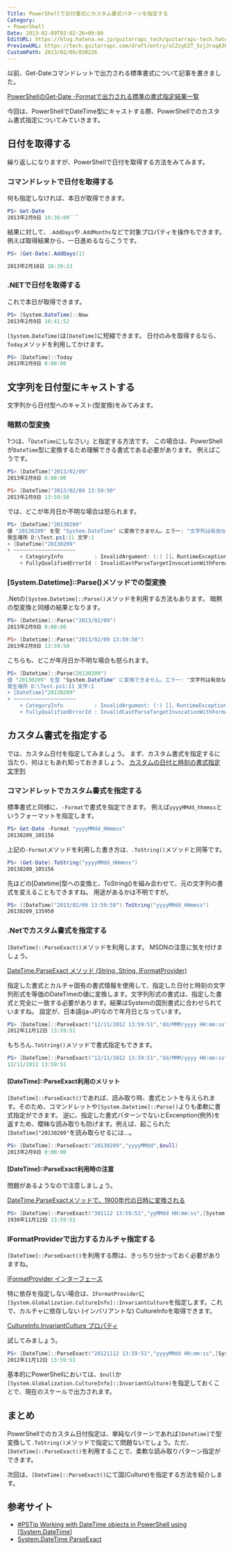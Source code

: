 ```yaml
---
Title: PowerShellで日付書式にカスタム書式パターンを指定する
Category:
- PowerShell
Date: 2013-02-09T03:02:26+09:00
EditURL: https://blog.hatena.ne.jp/guitarrapc_tech/guitarrapc-tech.hatenablog.com/atom/entry/6802418398340412349
PreviewURL: https://tech.guitarrapc.com/draft/entry/sCZzyEZT_5zjJruqA3hB1FvJ4Cg
CustomPath: 2013/02/09/030226
---
```


<!--
Date: 2013-02-09T03:02:26+09:00
URL: https://tech.guitarrapc.com/entry/2013/02/09/030226
-->

以前、Get-Dateコマンドレットで出力される標準書式について記事を書きました。

[PowerShellのGet-Date -Formatで出力される標準の書式指定結果一覧](https://tech.guitarrapc.com/entry/2013/01/23/120129)

今回は、PowerShellでDateTime型にキャストする際、PowerShellでのカスタム書式指定についてみていきます。

## 日付を取得する

繰り返しになりますが、PowerShellで日付を取得する方法をみてみます。

### コマンドレットで日付を取得する
何も指定しなければ、本日が取得できます。


```ps1
PS> Get-Date
2013年2月9日 10:36:09```
```

結果に対して、`.AddDays`や`.AddMonths`などで対象プロパティを操作もできます。 例えば取得結果から、一日進めるならこうです。


```ps1
PS> (Get-Date).AddDays(1)

2013年2月10日 10:39:13
```

### .NETで日付を取得する

これで本日が取得できます。


```ps1
PS> [System.DateTime]::Now
2013年2月9日 10:41:52
```

`[System.DateTime]`は`[DateTime]`に短縮できます。 日付のみを取得するなら、`Today`メソッドを利用してかけます。


```ps1
PS> [DateTime]::Today
2013年2月9日 0:00:00
```

## 文字列を日付型にキャストする
文字列から日付型へのキャスト(型変換)をみてみます。

### 暗黙の型変換

1つは、「`DateTime`にしなさい」と指定する方法です。 この場合は、PowerShellが`DateTime`型に変換するため理解できる書式である必要があります。 例えばこうです。

```ps1
PS> [DateTime]"2013/02/09"
2013年2月9日 0:00:00

PS> [DateTime]"2013/02/09 13:59:50"
2013年2月9日 13:59:50
```

では、どこが年月日か不明な場合は怒られます。

```ps1
PS> [DateTime]"20130209"
値 "20130209" を型 "System.DateTime" に変換できません。エラー: "文字列は有効な DateTime ではありませんでした。"
発生場所 D:\Test.ps1:11 文字:1
+ [DateTime]"20130209"
+ ~~~~~~~~~~~~~~~~~~~~
    + CategoryInfo          : InvalidArgument: (:) []、RuntimeException
    + FullyQualifiedErrorId : InvalidCastParseTargetInvocationWithFormatProvider
```

### [System.Datetime]::Parse()メソッドでの型変換
.Netの`[System.Datetime]::Parse()`メソッドを利用する方法もあります。 暗黙の型変換と同様の結果となります。


```ps1
PS> [Datetime]::Parse("2013/02/09")
2013年2月9日 0:00:00

PS> [Datetime]::Parse("2013/02/09 13:59:50")
2013年2月9日 13:59:50
```

こちらも、どこが年月日か不明な場合も怒られます。


```ps1
PS> [Datetime]::Parse(20130209")
値 "20130209" を型 "System.DateTime" に変換できません。エラー: "文字列は有効な DateTime ではありませんでした。"
発生場所 D:\Test.ps1:11 文字:1
+ [DateTime]"20130209"
+ ~~~~~~~~~~~~~~~~~~~~
    + CategoryInfo          : InvalidArgument: (:) []、RuntimeException
    + FullyQualifiedErrorId : InvalidCastParseTargetInvocationWithFormatProvider
```

## カスタム書式を指定する
では、カスタム日付を指定してみましょう。 まず、カスタム書式を指定するに当たり、何はともあれ知っておきましょう。
[カスタムの日付と時刻の書式指定文字列](http://msdn.microsoft.com/ja-jp/library/vstudio/8kb3ddd4.aspx)
### コマンドレットでカスタム書式を指定する
標準書式と同様に、`-Format`で書式を指定できます。 例えば`yyyyMMdd_hhmmss`というフォーマットを指定します。


```ps1
PS> Get-Date -Format "yyyyMMdd_HHmmss"
20130209_105156
```

上記の`-Format`メソッドを利用した書き方は`、.ToString()`メソッドと同等です。

```ps1
PS> (Get-Date).ToString("yyyyMMdd_HHmmss")
20130209_105156
```

先ほどの[Datetime]型への変換と、ToString()を組み合わせて、元の文字列の書式を変えることもできますね。 用途があるかは不明ですが。

```ps1
PS> ([DateTime]"2013/02/09 13:59:50").ToString("yyyyMMdd_HHmmss")
20130209_135950
```

### .Netでカスタム書式を指定する

`[DateTime]::ParseExact()`メソッドを利用します。 MSDNの注意に気を付けましょう。

[DateTime.ParseExact メソッド (String, String, IFormatProvider)](http://msdn.microsoft.com/ja-jp/library/w2sa9yss(v=vs.80).aspx)

指定した書式とカルチャ固有の書式情報を使用して、指定した日付と時刻の文字列形式を等価のDateTimeの値に変換します。文字列形式の書式は、指定した書式と完全に一致する必要があります。結果はSystemの国別書式に合わせられていますね。 設定が、日本語(ja-JP)なので年月日となっています。

```ps1
PS> [DateTime]::ParseExact("12/11/2012 13:59:51","dd/MMM/yyyy HH:mm:ss",$null)
2012年11月12日 13:59:51
```

もちろん`.ToString()`メソッドで書式指定もできます。


```ps1
PS> [DateTime]::ParseExact("12/11/2012 13:59:51","dd/MMM/yyyy HH:mm:ss",$null).ToString("dd/MMM/yyyy HH:mm:ss"
12/11/2012 13:59:51
```

#### [DateTime]::ParseExact利用のメリット

`[DateTime]::ParseExact()`であれば、読み取り時、書式ヒントを与えられます。そのため、コマンドレットや`[System.Datetime]::Parse()`よりも柔軟に書式指定ができます。
逆に、指定した書式パターンでないとExcenption(例外)を返すため、曖昧な読み取りも防げます。例えば、起こられた`[DateTime]"20130209"`を読み取らせるには…。

```ps1
PS> [DateTime]::ParseExact("20130209","yyyyMMdd",$null)
2013年2月9日 0:00:00
```

#### [DateTime]::ParseExact利用時の注意

問題があるようなので注意しましょう。

[DateTime.ParseExactメソッドで、1900年代の日時に変換される](http://d.hatena.ne.jp/atsukanrock/20090318/1237354707)

```ps1
PS> [DateTime]::ParseExact("301112 13:59:51","yyMMdd HH:mm:ss",[System.Globalization.CultureInfo]::InvariantCulture)
1930年11月12日 13:59:51
```

### IFormatProviderで出力するカルチャ指定する

`[DateTime]::ParseExact()`を利用する際は、きっちり分かっておく必要がありますね。

[IFormatProvider インターフェース](http://msdn.microsoft.com/ja-jp/library/system.iformatprovider(v=vs.80).aspx)

特に依存を指定しない場合は、`IFormatProvider`に`[System.Globalization.CultureInfo]::InvariantCulture`を指定します。これで、カルチャに依存しない (インバリアントな) CultureInfoを取得できます。

[CultureInfo.InvariantCulture プロパティ](http://msdn.microsoft.com/ja-jp/library/system.globalization.cultureinfo.invariantculture(v=vs.80).aspx)

試してみましょう。

```ps1
PS> [DateTime]::ParseExact("20121112 13:59:51","yyyyMMdd HH:mm:ss",[System.Globalization.CultureInfo]::InvariantCulture)
2012年11月12日 13:59:51
```

基本的にPowerShellにおいては、`$null`か`[System.Globalization.CultureInfo]::InvariantCulture)`を指定しておくことで、現在のスケールで出力されます。

## まとめ

PowerShellでのカスタム日付指定は、単純なパターンであれば`[DateTime]`で型変換して`.ToString()`メソッドで指定にて問題ないでしょう。ただ、`[DateTime]::ParseExact()`を利用することで、柔軟な読み取りパターン指定ができます。

次回は、`[DateTime]::ParseExact()`にて国(Culture)を指定する方法を紹介します。

## 参考サイト

* [#PSTip Working with DateTime objects in PowerShell using [System.DateTime]](http://www.powershellmagazine.com/2012/10/04/pstip-working-with-datetime-objects-in-powershell-using-system-datetime/)
* [System.DateTime ParseExact](http://winpowershell.blogspot.jp/2006/09/systemdatetime-parseexact.html)
